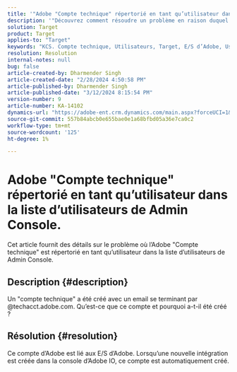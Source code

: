 ```yaml
---
title: '"Adobe "Compte technique" répertorié en tant qu’utilisateur dans la liste d’utilisateurs de Admin Console."'
description: '"Découvrez comment résoudre un problème en raison duquel l’Adobe "Compte technique" est répertorié en tant qu’utilisateur dans la liste d’utilisateurs de Admin Console."'
solution: Target
product: Target
applies-to: "Target"
keywords: "KCS. Compte technique, Utilisateurs, Target, E/S d’Adobe, Userlist"
resolution: Resolution
internal-notes: null
bug: false
article-created-by: Dharmender Singh
article-created-date: "2/28/2024 4:50:58 PM"
article-published-by: Dharmender Singh
article-published-date: "3/12/2024 8:15:54 PM"
version-number: 9
article-number: KA-14102
dynamics-url: "https://adobe-ent.crm.dynamics.com/main.aspx?forceUCI=1&pagetype=entityrecord&etn=knowledgearticle&id=ac309a87-59d6-ee11-9079-6045bd006295"
source-git-commit: 557b84abcb0e655bae0e1a68bfbd05a36e7ca0c2
workflow-type: tm+mt
source-wordcount: '125'
ht-degree: 1%

---
```


# Adobe &quot;Compte technique&quot; répertorié en tant qu’utilisateur dans la liste d’utilisateurs de Admin Console.


Cet article fournit des détails sur le problème où l’Adobe &quot;Compte technique&quot; est répertorié en tant qu’utilisateur dans la liste d’utilisateurs de Admin Console.

## Description {#description}


Un &quot;compte technique&quot; a été créé avec un email se terminant par @techacct.adobe.com. Qu’est-ce que ce compte et pourquoi a-t-il été créé ?


## Résolution {#resolution}


Ce compte d’Adobe est lié aux E/S d’Adobe. Lorsqu’une nouvelle intégration est créée dans la console d’Adobe IO, ce compte est automatiquement créé.
